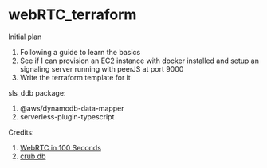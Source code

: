 # webRTC_terraform

Initial plan
1. Following a guide to learn the basics
2. See if I can provision an EC2 instance with docker installed and setup an signaling server running with peerJS at port 9000
3. Write the terraform template for it


sls_ddb package:
1. @aws/dynamodb-data-mapper
2. serverless-plugin-typescript

Credits:
1. [WebRTC in 100 Seconds](https://www.youtube.com/watch?v=WmR9IMUD_CY)
2. [crub db](https://github.com/hidjou/classsed-lambda-dynamodb-api/blob/master/.gitignore)